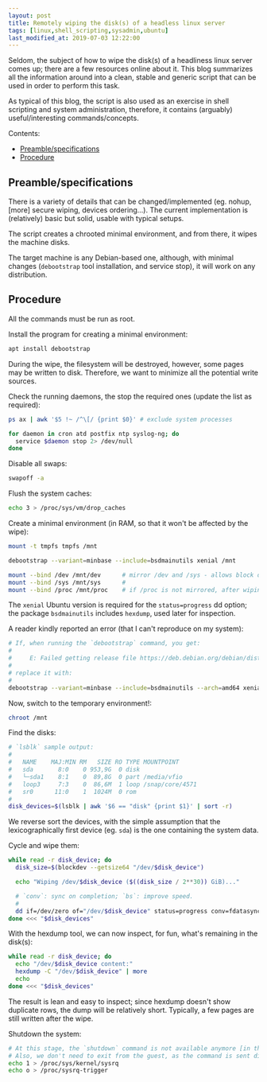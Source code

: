 ```yaml
---
layout: post
title: Remotely wiping the disk(s) of a headless linux server
tags: [linux,shell_scripting,sysadmin,ubuntu]
last_modified_at: 2019-07-03 12:22:00
---
```


Seldom, the subject of how to wipe the disk(s) of a headliness linux server comes up; there are a few resources online about it. This blog summarizes all the information around into a clean, stable and generic script that can be used in order to perform this task.

As typical of this blog, the script is also used as an exercise in shell scripting and system administration, therefore, it contains (arguably) useful/interesting commands/concepts.

Contents:

- [Preamble/specifications](/Remotely-wiping-the-disks-of-a-headless-linux-server#preamblespecifications)
- [Procedure](/Remotely-wiping-the-disks-of-a-headless-linux-server#procedure)

## Preamble/specifications

There is a variety of details that can be changed/implemented (eg. nohup, [more] secure wiping, devices ordering...). The current implementation is (relatively) basic but solid, usable with typical setups.

The script creates a chrooted minimal environment, and from there, it wipes the machine disks.

The target machine is any Debian-based one, although, with minimal changes (`debootstrap` tool installation, and service stop), it will work on any distribution.

## Procedure

All the commands must be run as root.

Install the program for creating a minimal environment:

```sh
apt install debootstrap
```

During the wipe, the filesystem will be destroyed, however, some pages may be written to disk. Therefore, we want to minimize all the potential write sources.

Check the running daemons, the stop the required ones (update the list as required):

```sh
ps ax | awk '$5 !~ /^\[/ {print $0}' # exclude system processes

for daemon in cron atd postfix ntp syslog-ng; do
  service $daemon stop 2> /dev/null
done
```

Disable all swaps:

```sh
swapoff -a
```

Flush the system caches:

```sh
echo 3 > /proc/sys/vm/drop_caches
```

Create a minimal environment (in RAM, so that it won't be affected by the wipe):

```sh
mount -t tmpfs tmpfs /mnt

debootstrap --variant=minbase --include=bsdmainutils xenial /mnt

mount --bind /dev /mnt/dev      # mirror /dev and /sys - allows block dev operations to work
mount --bind /sys /mnt/sys      #
mount --bind /proc /mnt/proc    # if /proc is not mirrored, after wiping, the system will crash
```

The `xenial` Ubuntu version is required for the `status=progress` dd option; the package `bsdmainutils` includes `hexdump`, used later for inspection.

A reader kindly reported an error (that I can't reproduce on my system):

```sh
# If, when running the `debootstrap` command, you get:
#
#     E: Failed getting release file https://deb.debian.org/debian/dists/xenial/Release
#
# replace it with:
#
debootstrap --variant=minbase --include=bsdmainutils --arch=amd64 xenial /mnt http://archive.ubuntu.com/ubuntu/
```

Now, switch to the temporary environment!:

```sh
chroot /mnt
```

Find the disks:

```sh
# `lsblk` sample output:
#
#   NAME    MAJ:MIN RM   SIZE RO TYPE MOUNTPOINT
#   sda       8:0    0 953,9G  0 disk
#   └─sda1    8:1    0  89,8G  0 part /media/vfio
#   loop3     7:3    0  86,6M  1 loop /snap/core/4571
#   sr0      11:0    1  1024M  0 rom
#
disk_devices=$(lsblk | awk '$6 == "disk" {print $1}' | sort -r)
```

We reverse sort the devices, with the simple assumption that the lexicographically first device (eg. `sda`) is the one containing the system data.

Cycle and wipe them:

```sh
while read -r disk_device; do
  disk_size=$(blockdev --getsize64 "/dev/$disk_device")

  echo "Wiping /dev/$disk_device ($((disk_size / 2**30)) GiB)..."

  # `conv`: sync on completion; `bs`: improve speed.
  #
  dd if=/dev/zero of="/dev/$disk_device" status=progress conv=fdatasync bs=4096
done <<< "$disk_devices"
```

With the hexdump tool, we can now inspect, for fun, what's remaining in the disk(s):

```sh
while read -r disk_device; do
  echo "/dev/$disk_device content:"
  hexdump -C "/dev/$disk_device" | more
  echo
done <<< "$disk_devices"
```

The result is lean and easy to inspect; since hexdump doesn't show duplicate rows, the dump will be relatively short. Typically, a few pages are still written after the wipe.

Shutdown the system:

```sh
# At this stage, the `shutdown` command is not available anymore [in the host].
# Also, we don't need to exit from the guest, as the command is sent directly to the kernel.
echo 1 > /proc/sys/kernel/sysrq
echo o > /proc/sysrq-trigger
```

